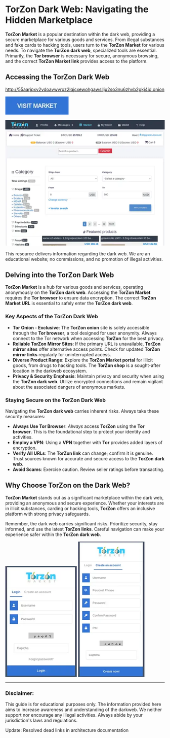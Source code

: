 # TorZon Dark Web: Navigating the Hidden Marketplace

**TorZon Market** is a popular destination within the dark web, providing a secure marketplace for various goods and services. From illegal substances and fake cards to hacking tools, users turn to the **TorZon Market** for various needs. To navigate the **TorZon dark web**, specialized tools are essential. Primarily, the **Tor browser** is necessary for secure, anonymous browsing, and the correct **TorZon Market link** provides access to the platform.

## Accessing the TorZon Dark Web

http://55aarjpxv2vdoavwvroz2lqjcxewohgawsllju2so3nu6zhvb2gkj4id.onion

[<img src="/screenshots/load.webp" width="200">](http://55aarjpxv2vdoavwvroz2lqjcxewohgawsllju2so3nu6zhvb2gkj4id.onion)

<a href="http://55aarjpxv2vdoavwvroz2lqjcxewohgawsllju2so3nu6zhvb2gkj4id.onion"><img src="/screenshots/row.webp" alt="TorZon Dark Web" style="max-width: 100%;"></a>

This resource delivers information regarding the dark web. We are an educational website; no commissions, and no promotion of illegal activities.

## Delving into the TorZon Dark Web

**TorZon Market** is a hub for various goods and services, operating anonymously on the **TorZon dark web**. Accessing the **TorZon Market** requires the **Tor browser** to ensure data encryption. The correct **TorZon Market URL** is essential to safely enter the **TorZon dark web**.

### Key Aspects of the TorZon Dark Web

*   **Tor Onion - Exclusive**: The **TorZon onion** site is solely accessible through the **Tor browser**, a tool designed for user anonymity. Always connect to the Tor network when accessing **TorZon** for the best privacy.
*   **Reliable TorZon Mirror Sites**: If the primary URL is unavailable, **TorZon mirror sites** offer alternative access points. Check for updated **TorZon mirror links** regularly for uninterrupted access.
*   **Diverse Product Range**: Explore the **TorZon Market portal** for illicit goods, from drugs to hacking tools. The **TorZon shop** is a sought-after location in the darkweb ecosystem.
*   **Privacy & Security Emphasis**: Maintain privacy and security when using the **TorZon dark web**. Utilize encrypted connections and remain vigilant about the associated dangers of anonymous markets.

### Staying Secure on the TorZon Dark Web

Navigating the **TorZon dark web** carries inherent risks. Always take these security measures:

*   **Always Use Tor Browser**: *Always* access **TorZon** using the **Tor browser**. This is the foundational step to protect your identity and activities.
*   **Employ a VPN**: Using a **VPN** together with **Tor** provides added layers of encryption.
*   **Verify All URLs**: The **TorZon link** can change; confirm it is genuine. Trust sources known for accurate and secure access to the **TorZon dark web**.
*   **Avoid Scams**: Exercise caution. Review seller ratings before transacting.

## Why Choose TorZon on the Dark Web?

**TorZon Market** stands out as a significant marketplace within the dark web, providing an anonymous and secure experience. Whether your interests are in illicit substances, carding or hacking tools, **TorZon** offers an inclusive platform with strong privacy safeguards.

Remember, the dark web carries significant risks. Prioritize security, stay informed, and use the latest **TorZon links**. Careful navigation can make your experience safer within the **TorZon dark web**.

<a href="http://55aarjpxv2vdoavwvroz2lqjcxewohgawsllju2so3nu6zhvb2gkj4id.onion"><img src="/screenshots/document.webp" alt="TorZon Market Login" style="max-width: 100%;"></a>
<a href="http://55aarjpxv2vdoavwvroz2lqjcxewohgawsllju2so3nu6zhvb2gkj4id.onion"><img src="/screenshots/cache.webp" alt="TorZon Market Register" style="max-width: 100%;"></a>

---

### Disclaimer:

This guide is for educational purposes only. The information provided here aims to increase awareness and understanding of the darkweb. We neither support nor encourage any illegal activities. Always abide by your jurisdiction's laws and regulations.





Update: Resolved dead links in architecture documentation